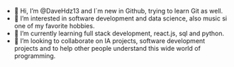 - 👋 Hi, I’m @DaveHdz13 and I´m new in Github, trying to learn Git as well.
- 👀 I’m interested in software development and data science, also music si one of my favorite hobbies.
- 🌱 I’m currently learning full stack development, react.js, sql and python.
- 💞️ I’m looking to collaborate on IA projects, software development projects and to help other people understand this wide world of programming.


